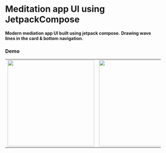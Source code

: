 # Meditation app UI using JetpackCompose

**Modern mediation app UI built using jetpack compose.** 
**Drawing wave lines in the card & bottom navigation.**

### Demo

<table>

  <tr>
    <td><img src="https://github.com/shivarajp/ComposeMeditationApp/blob/master/art/meditationui.gif" width="280" /></td>
    <td><img src="" width="280" /></td>
</tr>
 </table>

